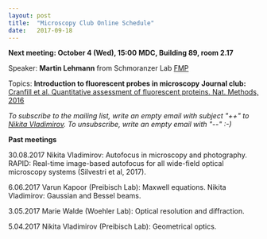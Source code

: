 ```yaml
---
layout: post
title:  "Microscopy Club Online Schedule"
date:   2017-09-18    
---
```

**Next meeting: October 4 (Wed), 15:00**
**MDC, Building 89, room 2.17**
 
Speaker: **Martin Lehmann** from Schmoranzer Lab [FMP](http://www.leibniz-fmp.de/home.html)  

Topics: 
**Introduction to fluorescent probes in microscopy**
**Journal club:** [Cranfill et al. Quantitative assessment of fluorescent proteins. Nat. Methods, 2016](http://www.nature.com/nmeth/journal/v13/n7/abs/nmeth.3891.html?foxtrotcallback=true)

*To subscribe to the mailing list, write an empty email with subject "++" to [Nikita Vladimirov](mailto:nikita.vladimirov@mdc-berlin.de). To unsubscribe, write an empty email with "--" :-)*

**Past meetings**

30.08.2017 Nikita Vladimirov: Autofocus in microscopy and photography. RAPID: Real-time image-based autofocus for all wide-field optical microscopy systems (Silvestri et al, 2017).

6.06.2017 Varun Kapoor (Preibisch Lab): Maxwell equations. Nikita Vladimirov: Gaussian and Bessel beams.

3.05.2017 Marie Walde (Woehler Lab):  Optical resolution and diffraction.

5.04.2017 Nikita Vladimirov (Preibisch Lab): Geometrical optics.
